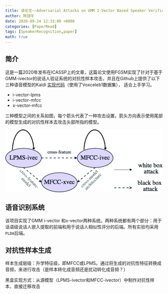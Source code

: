 ```yaml
---
title: 读论文——Adversarial Attacks on GMM I-Vector Based Speaker Verification Systems
author: 陈钱牛
date: 2020-09-24 12:33:00 +0800
categories: [PaperRead]
tags: [SpeakerRecognition,paper]
math: true
---
```


## 简介

这是一篇2020年发布在ICASSP上的文章，这篇论文使用FGSM实现了针对于基于GMM-ivector的说话人验证系统的对抗性样本攻击，并且在Github上提供了以下三种语音模型的Kaldi [实现代码](https://github.com/lixucuhk/adversarial-attack-on-GMM-i-vector-based-speaker-verification-systems)（使用了Voxceleb1数据集）， 适合上手学习。

- i-vector-lpms
- i-vector-mfcc
- x-vector-mfcc 

三种模型之间的关系如图，每个箭头代表了一种攻击设置，箭头方向表示使用尾部的模型生成的对抗性样本去攻击头部所指的模型。

![li2-p5-li-large](../assets/img/posts/2020-09-24-Paper_Read_1/li2-p5-li-large.gif)

## 语音识别系统

该项目实现了GMM i-vector 和x-vector两种系统。两种系统都有两个部分：用于话语级说话人嵌入提取的前端和用于说话人相似性评分的后端。所有实验均采用``PLDA``后端。

## 对抗性样本生成

样本生成层级：升学特征级，即MFCC或LPMS。通过将生成的对抗性特征转换成音频，来进行攻击（是样本转化成音频还是扰动转化成音频？）

黑盒实现方式：从源模型（LPMS-ivector和MFCC-ivector）中制作对抗性样本，直接迁移攻击









